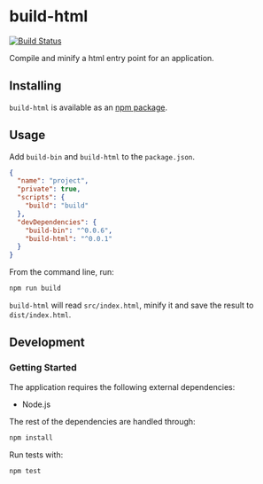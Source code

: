 # build-html
[![Build Status](https://travis-ci.org/vinsonchuong/build-html.svg?branch=master)](https://travis-ci.org/vinsonchuong/build-html)

Compile and minify a html entry point for an application.

## Installing
`build-html` is available as an
[npm package](https://www.npmjs.com/package/build-html).

## Usage
Add `build-bin` and `build-html` to the `package.json`.

```json
{
  "name": "project",
  "private": true,
  "scripts": {
    "build": "build"
  },
  "devDependencies": {
    "build-bin": "^0.0.6",
    "build-html": "^0.0.1"
  }
}
```

From the command line, run:
```bash
npm run build
```

`build-html` will read `src/index.html`, minify it and save the result to
`dist/index.html`.

## Development
### Getting Started
The application requires the following external dependencies:
* Node.js

The rest of the dependencies are handled through:
```bash
npm install
```

Run tests with:
```bash
npm test
```
